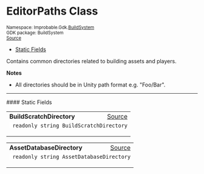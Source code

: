 
# EditorPaths Class
<sup>
Namespace: Improbable.Gdk.<a href="{{urlRoot}}/api/build-system-index">BuildSystem</a><br/>
GDK package: BuildSystem<br/>
<a href="https://www.github.com/spatialos/gdk-for-unity/blob/f54d7cdc/workers/unity/Packages/com.improbable.gdk.buildsystem/Util/EditorPaths.cs/#L12">Source</a>
<style>
a code {
                    padding: 0em 0.25em!important;
}
code {
                    background-color: #ffffff!important;
}
</style>
</sup>
<nav id="pageToc" class="page-toc"><ul><li><a href="#static-fields">Static Fields</a>
</ul></nav>

</p>



<p>Contains common directories related to building assets and players. </p>




</p>

<b>Notes</b>

- All directories should be in Unity path format e.g. "Foo/Bar". 




</p>
<hr style="width:100%; border-top-color:#d8d8d8" />
#### Static Fields


</p>




<table width="100%">
    <tr>
        <td style="border-right:none"><b>BuildScratchDirectory</b></td>
        <td style="border-left:none; text-align:right"><a href="https://www.github.com/spatialos/gdk-for-unity/blob/f54d7cdc/workers/unity/Packages/com.improbable.gdk.buildsystem/Util/EditorPaths.cs/#L14">Source</a></td>
    </tr>
    <tr>
        <td colspan="2">
<code> readonly string BuildScratchDirectory</code></p>


</td>
    </tr>
</table>


<table width="100%">
    <tr>
        <td style="border-right:none"><b>AssetDatabaseDirectory</b></td>
        <td style="border-left:none; text-align:right"><a href="https://www.github.com/spatialos/gdk-for-unity/blob/f54d7cdc/workers/unity/Packages/com.improbable.gdk.buildsystem/Util/EditorPaths.cs/#L17">Source</a></td>
    </tr>
    <tr>
        <td colspan="2">
<code> readonly string AssetDatabaseDirectory</code></p>


</td>
    </tr>
</table>











